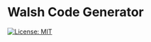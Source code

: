 # Walsh Code Generator

[![License: MIT](https://img.shields.io/badge/License-MIT-yellow.svg)](https://opensource.org/licenses/MIT)
